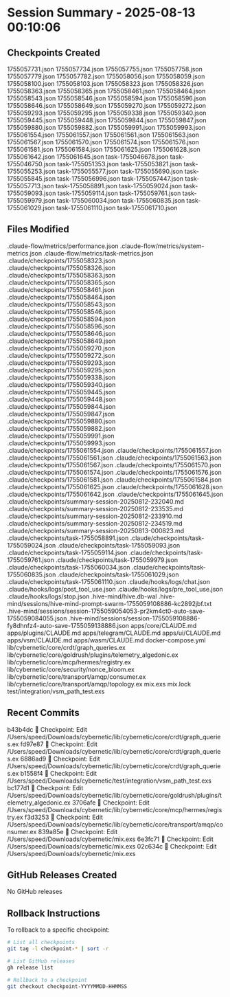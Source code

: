 # Session Summary - 2025-08-13 00:10:06

## Checkpoints Created
1755057731.json
1755057734.json
1755057755.json
1755057758.json
1755057779.json
1755057782.json
1755058056.json
1755058059.json
1755058100.json
1755058103.json
1755058323.json
1755058326.json
1755058363.json
1755058365.json
1755058461.json
1755058464.json
1755058543.json
1755058546.json
1755058594.json
1755058596.json
1755058646.json
1755058649.json
1755059270.json
1755059272.json
1755059293.json
1755059295.json
1755059338.json
1755059340.json
1755059445.json
1755059448.json
1755059844.json
1755059847.json
1755059880.json
1755059882.json
1755059991.json
1755059993.json
1755061554.json
1755061557.json
1755061561.json
1755061563.json
1755061567.json
1755061570.json
1755061574.json
1755061576.json
1755061581.json
1755061584.json
1755061625.json
1755061628.json
1755061642.json
1755061645.json
task-1755046678.json
task-1755046750.json
task-1755051353.json
task-1755053821.json
task-1755055253.json
task-1755055577.json
task-1755055690.json
task-1755055845.json
task-1755056996.json
task-1755057447.json
task-1755057713.json
task-1755058891.json
task-1755059024.json
task-1755059093.json
task-1755059114.json
task-1755059761.json
task-1755059979.json
task-1755060034.json
task-1755060835.json
task-1755061029.json
task-1755061110.json
task-1755061710.json

## Files Modified
.claude-flow/metrics/performance.json
.claude-flow/metrics/system-metrics.json
.claude-flow/metrics/task-metrics.json
.claude/checkpoints/1755058323.json
.claude/checkpoints/1755058326.json
.claude/checkpoints/1755058363.json
.claude/checkpoints/1755058365.json
.claude/checkpoints/1755058461.json
.claude/checkpoints/1755058464.json
.claude/checkpoints/1755058543.json
.claude/checkpoints/1755058546.json
.claude/checkpoints/1755058594.json
.claude/checkpoints/1755058596.json
.claude/checkpoints/1755058646.json
.claude/checkpoints/1755058649.json
.claude/checkpoints/1755059270.json
.claude/checkpoints/1755059272.json
.claude/checkpoints/1755059293.json
.claude/checkpoints/1755059295.json
.claude/checkpoints/1755059338.json
.claude/checkpoints/1755059340.json
.claude/checkpoints/1755059445.json
.claude/checkpoints/1755059448.json
.claude/checkpoints/1755059844.json
.claude/checkpoints/1755059847.json
.claude/checkpoints/1755059880.json
.claude/checkpoints/1755059882.json
.claude/checkpoints/1755059991.json
.claude/checkpoints/1755059993.json
.claude/checkpoints/1755061554.json
.claude/checkpoints/1755061557.json
.claude/checkpoints/1755061561.json
.claude/checkpoints/1755061563.json
.claude/checkpoints/1755061567.json
.claude/checkpoints/1755061570.json
.claude/checkpoints/1755061574.json
.claude/checkpoints/1755061576.json
.claude/checkpoints/1755061581.json
.claude/checkpoints/1755061584.json
.claude/checkpoints/1755061625.json
.claude/checkpoints/1755061628.json
.claude/checkpoints/1755061642.json
.claude/checkpoints/1755061645.json
.claude/checkpoints/summary-session-20250812-232040.md
.claude/checkpoints/summary-session-20250812-233535.md
.claude/checkpoints/summary-session-20250812-233910.md
.claude/checkpoints/summary-session-20250812-234519.md
.claude/checkpoints/summary-session-20250813-000823.md
.claude/checkpoints/task-1755058891.json
.claude/checkpoints/task-1755059024.json
.claude/checkpoints/task-1755059093.json
.claude/checkpoints/task-1755059114.json
.claude/checkpoints/task-1755059761.json
.claude/checkpoints/task-1755059979.json
.claude/checkpoints/task-1755060034.json
.claude/checkpoints/task-1755060835.json
.claude/checkpoints/task-1755061029.json
.claude/checkpoints/task-1755061110.json
.claude/hooks/logs/chat.json
.claude/hooks/logs/post_tool_use.json
.claude/hooks/logs/pre_tool_use.json
.claude/hooks/logs/stop.json
.hive-mind/hive.db-wal
.hive-mind/sessions/hive-mind-prompt-swarm-1755059108886-kc2892jbf.txt
.hive-mind/sessions/session-1755059054053-pr2km4ct0-auto-save-1755059084055.json
.hive-mind/sessions/session-1755059108886-fy8dhnfz4-auto-save-1755059138886.json
apps/core/CLAUDE.md
apps/plugins/CLAUDE.md
apps/telegram/CLAUDE.md
apps/ui/CLAUDE.md
apps/vsm/CLAUDE.md
apps/wasm/CLAUDE.md
docker-compose.yml
lib/cybernetic/core/crdt/graph_queries.ex
lib/cybernetic/core/goldrush/plugins/telemetry_algedonic.ex
lib/cybernetic/core/mcp/hermes/registry.ex
lib/cybernetic/core/security/nonce_bloom.ex
lib/cybernetic/core/transport/amqp/consumer.ex
lib/cybernetic/core/transport/amqp/topology.ex
mix.exs
mix.lock
test/integration/vsm_path_test.exs

## Recent Commits
b43b4dc 🔖 Checkpoint: Edit /Users/speed/Downloads/cybernetic/lib/cybernetic/core/crdt/graph_queries.ex
fd97e87 🔖 Checkpoint: Edit /Users/speed/Downloads/cybernetic/lib/cybernetic/core/crdt/graph_queries.ex
6886ad9 🔖 Checkpoint: Edit /Users/speed/Downloads/cybernetic/lib/cybernetic/core/crdt/graph_queries.ex
b1558f4 🔖 Checkpoint: Edit /Users/speed/Downloads/cybernetic/test/integration/vsm_path_test.exs
bc177d1 🔖 Checkpoint: Edit /Users/speed/Downloads/cybernetic/lib/cybernetic/core/goldrush/plugins/telemetry_algedonic.ex
3706afe 🔖 Checkpoint: Edit /Users/speed/Downloads/cybernetic/lib/cybernetic/core/mcp/hermes/registry.ex
f3d3253 🔖 Checkpoint: Edit /Users/speed/Downloads/cybernetic/lib/cybernetic/core/transport/amqp/consumer.ex
839a85e 🔖 Checkpoint: Edit /Users/speed/Downloads/cybernetic/mix.exs
6e3fc71 🔖 Checkpoint: Edit /Users/speed/Downloads/cybernetic/mix.exs
02c634c 🔖 Checkpoint: Edit /Users/speed/Downloads/cybernetic/mix.exs

## GitHub Releases Created
No GitHub releases

## Rollback Instructions
To rollback to a specific checkpoint:
```bash
# List all checkpoints
git tag -l checkpoint-* | sort -r

# List GitHub releases
gh release list

# Rollback to a checkpoint
git checkout checkpoint-YYYYMMDD-HHMMSS
```
